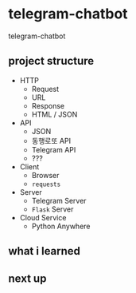 # telegram-chatbot
telegram-chatbot

## project structure
- HTTP
  - Request
  - URL
  - Response
  - HTML / JSON
- API
  - JSON
  - 동행로또 API
  - Telegram API
  - ???
- Client
  - Browser
  - `requests`
- Server
  - Telegram Server
  - `Flask` Server
- Cloud Service
  - Python Anywhere

## what i learned

## next up
